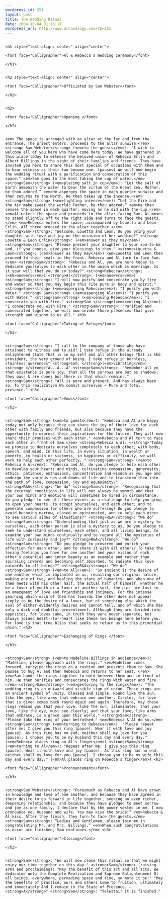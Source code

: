 ```yaml
--- 
wordpress_id: 251
layout: post
title: The Wedding Ritual
date: 2004-10-04 01:16:17
wordpress_url: http://www.arcanology.com/?p=251
---
```

 
                                                                                                                                                                                                                                                                                                                                                                                                                                                                                                                                                                                                                                                                              
                                                                                                                                                                                                                                                                                                                                                                                                                                                                                                                                                                                                                                                                              <h1 style="text-align: center" align="center">
                                                                                                                                                                                                                                                                                                                                                                                                                                                                                                                                                                                                                                                                                <font face="Calligrapher">Al & Rebecca's Wedding Ceremony</font>
                                                                                                                                                                                                                                                                                                                                                                                                                                                                                                                                                                                                                                                                              </h1>
                                                                                                                                                                                                                                                                                                                                                                                                                                                                                                                                                                                                                                                                              
                                                                                                                                                                                                                                                                                                                                                                                                                                                                                                                                                                                                                                                                              <h2 style="text-align: center" align="center">
                                                                                                                                                                                                                                                                                                                                                                                                                                                                                                                                                                                                                                                                                <font face="Calligrapher">Officiated by Sam Webster</font>
                                                                                                                                                                                                                                                                                                                                                                                                                                                                                                                                                                                                                                                                              </h2>
                                                                                                                                                                                                                                                                                                                                                                                                                                                                                                                                                                                                                                                                              
                                                                                                                                                                                                                                                                                                                                                                                                                                                                                                                                                                                                                                                                              <h2>
                                                                                                                                                                                                                                                                                                                                                                                                                                                                                                                                                                                                                                                                                <font face="Calligrapher">Opening </font>
                                                                                                                                                                                                                                                                                                                                                                                                                                                                                                                                                                                                                                                                              </h2>
                                                                                                                                                                                                                                                                                                                                                                                                                                                                                                                                                                                                                                                                              
                                                                                                                                                                                                                                                                                                                                                                                                                                                                                                                                                                                                                                                                              <em> The space is arranged with an altar at the far end from the entrance. The priest enters, proceeds to the altar sunwise.</em> <strong> Sam Webster</strong> (<em>to the guests</em>): "I wish to welcome all of you here who have come here today. We have gathered in this place today to witness the beloved union of Rebecca Erlin and Albert Billings in the sight of their families and friends. They have invited you here to share this most special of occasions with them and to bear witness as their two become one. (pauses) We will now begin the wedding ritual with a purification and consecration of this space." <em>Sam goes to the East taking the cup of water.</em> <strong>Sam</strong> (<em>placing salt in cup</em>): “Let the salt of Earth admonish the water to bear the virtue of the Great Sea. Mother, be thou adored.” <em>He asperges the space in each quarter sunwise and then returns to the North. He then takes up the incense.</em> <strong>Sam</strong> (<em>lighting incense</em>): “Let the Fire and the Air make sweet the world! Father, be thou adored.” <em>He then censes the space in each quarter, moving as he did with the cup.</em> <em>Al enters the space and proceeds to the altar facing Sam. Al moves to stand slightly off to the right side and turns to face the guests.</em> <em>Rebecca enters the space, accompanied by Louetta and Leon Erlin. All three proceed to the altar together.</em> <strong>Sam</strong>: "Welcome, Louetta and Leon. Do you bring your daughter with love and joy on the occasion of her wedding?" <strong> Louetta & Leon Erlin</strong>: (<em>answer as they may</em>) <strong>Sam</strong>: "Please present your daughter to your son-to-be and, if you choose, give your blessings to them." <strong>Louetta & Leon</strong>: (<em>answer as they may</em>) <em>Louetta and Leon then proceed to their seats in the front. Rebecca and Al turn to face Sam.</em> <strong>Sam</strong>: "Rebecca and Al, you are here today to dedicate yourselves to each other in the union which is marriage. Is it your will that you do so today?" <strong>Rebecca</strong>: (<em>answers</em>) <strong>Al</strong>: (<em>answers</em>) <strong>Sam</strong>: "I will now purify and consecrate you by fire and water so that you may begin this rite pure in body and spirit." <strong>Sam</strong> (<em>asperging Rebecca</em>): "I purify you with Water." <strong> Sam</strong> (<em>asperging Al</em>): "I purify you with Water." <strong>Sam</strong> (<em>censing Rebecca</em>): "I consecrate you with Fire." <strong>Sam </strong>(<em>censing Al</em>): "I consecrate you with Fire." <strong>Sam</strong>: "Purified and consecrated together, we will now invoke those presences that give strength and wisdom to us all." <h3>
                                                                                                                                                                                                                                                                                                                                                                                                                                                                                                                                                                                                                                                                                <font face="Calligrapher">Taking of Refuge</font>
                                                                                                                                                                                                                                                                                                                                                                                                                                                                                                                                                                                                                                                                              </h3>
                                                                                                                                                                                                                                                                                                                                                                                                                                                                                                                                                                                                                                                                              
                                                                                                                                                                                                                                                                                                                                                                                                                                                                                                                                                                                                                                                                              <strong>Sam</strong>: "I call to the company of those who have attained: to witness and to aid! I take refuge in the already enlightened state That is in my self and all other beings That is the provident, the very ground of being. I take refuge in bornless, stainless awareness" <strong>Sam: </strong>(<em>vibrating</em>)<strong> </strong>"A...A...A" <strong>Sam</strong>: "Remember all ye that existence is pure joy; that all the sorrows are but as shadows; they pass & are done; but there is that which remains." <strong>Sam</strong>: "All is pure and present, And has always been so. To this realization We commit ourselves — Pure and Total presence." <h3>
                                                                                                                                                                                                                                                                                                                                                                                                                                                                                                                                                                                                                                                                                <font face="Calligrapher">Vows</font>
                                                                                                                                                                                                                                                                                                                                                                                                                                                                                                                                                                                                                                                                              </h3>
                                                                                                                                                                                                                                                                                                                                                                                                                                                                                                                                                                                                                                                                              
                                                                                                                                                                                                                                                                                                                                                                                                                                                                                                                                                                                                                                                                              <strong>Sam</strong> (<em>to guests</em>): "Rebecca and Al are happy today not only because they can share the joy of their love for each other with family and friends, but also because they have the opportunity to express their aspirations for the future. They will now share their promises with each other." <em>Rebecca and Al turn to face each other in front of Sam.</em> <strong>Rebecca & Al: </strong>"Today we promise to dedicate ourselves completely to each other, with body, speech, and mind. In this life, in every situation, in wealth or poverty, in health or sickness, in happiness or difficulty, we will work to help each other perfectly. " <strong>Sam</strong> (<em>to Rebecca & Al</em>): "Rebecca and Al, do you pledge to help each other to develop your hearts and minds, cultivating compassion, generosity, ethics, patience, enthusiasm, concentration and wisdom as you age and undergo the various ups and downs of life and to transform them into the path of love, compassion, joy and equanimity?" <strong>R&A</strong>: “We do” <strong>Sam</strong>: "Recognizing that the external conditions in life will not always be smooth and that your own minds and emotions will sometimes be mired in circumstance, do you pledge to see all these events as a challenge to help you grow, to open your hearts, to accept yourselves, and each other; and to generate compassion for others who are suffering? Do you pledge to avoid becoming narrow, closed or opinionated, and to help each other to see various sides of situations?" <strong>R&A</strong>: “We do” <strong>Sam</strong>: "Understanding that just as we are a mystery to ourselves, each other person is also a mystery to us. Do you pledge to seek to understand yourselves, each other, and all living beings, to examine your own minds continually and to regard all the mysteries of life with curiosity and joy?" <strong>R&A</strong>: “We do” <strong>Sam</strong>: "Do you pledge to preserve and enrich your affection for each other, and to share it with all others? To take the loving feelings you have for one another and your vision of each other's potential and inner beauty as an example and rather than spiraling inwards and becoming self absorbed, to radiate this love outwards to all beings?" <strong>R&A</strong>: “We do” <strong>Sam</strong> (<em>to All</em>): "So ancient is the desire of one another which is implanted in us, reuniting our original nature, making one of two, and healing the state of humanity. And when one of them meets with his other half, the actual half of himself, whether he be a lover of youth or a lover of another sort, the pair are lost in an amazement of love and friendship and intimacy. For the intense yearning which each of them has towards the other does not appear simply to be the desire of a lover, but of something else which the soul of either evidently desires and cannot tell, and of which she has only a dark and doubtful presentiment. Although they are divided into opposites, for loves sake, in truth they were never separate, but always joined heart--to--heart like these two beings here before you. For love is that true bliss that seeks to return us to this primordial union." <h3>
                                                                                                                                                                                                                                                                                                                                                                                                                                                                                                                                                                                                                                                                                <font face="Calligrapher">Exchanging of Rings </font>
                                                                                                                                                                                                                                                                                                                                                                                                                                                                                                                                                                                                                                                                              </h3>
                                                                                                                                                                                                                                                                                                                                                                                                                                                                                                                                                                                                                                                                              
                                                                                                                                                                                                                                                                                                                                                                                                                                                                                                                                                                                                                                                                              <strong>Sam</strong> (<em>to Madeline Billings in audience</em>): "Madeline, please approach with the rings." <em>Madeline comes forward, carrying the rings on a cushion and presents them to Sam. She pauses to hug Al and then Rebecca and returns to her seat. </em> <em>Sam hands the rings together to hold between them and in front of him. He then purifies and consecrates the rings with water and fire.</em> <strong>Sam</strong> (<em>gesturing to the rings</em>): "The wedding ring is an outward and visible sign of union. These rings are an ancient symbol of unity, blessed and simple. Round like the sun, like the eye, like arms that embrace one another. Circles, for love that is given comes back round again and again. Therefore, may these rings remind you that your love, like the sun, illuminates; that your love, like the eye, must see clearly; and that your love, like arms that embrace, is a grace upon this world." <strong>Sam</strong>: "Please take the ring of your betrothed." <em>Rebecca & Al do so.</em> <strong>Sam</strong> (<em>turning to Rebecca</em>): "Please repeat after me: I give you this ring [pause]. Wear it with love and joy [pause]. As this ring has no end, neither shall my love for you [pause]. I choose you to be my husband this day and every day." (<em>Rebecca places ring on Al's finger</em>) <strong>Sam</strong> (<em>turning to Al</em>): "Repeat after me: I give you this ring [pause]. Wear it with love and joy [pause]. As this ring has no end, neither shall my love for you [pause]. I choose you to be my wife this day and every day." (<em>Al places ring on Rebecca's finger</em>) <h3>
                                                                                                                                                                                                                                                                                                                                                                                                                                                                                                                                                                                                                                                                                <font face="Calligrapher">Pronouncement</font>
                                                                                                                                                                                                                                                                                                                                                                                                                                                                                                                                                                                                                                                                              </h3>
                                                                                                                                                                                                                                                                                                                                                                                                                                                                                                                                                                                                                                                                              
                                                                                                                                                                                                                                                                                                                                                                                                                                                                                                                                                                                                                                                                              <strong>Sam Webster</strong>: "Forasmuch as Rebecca and Al have grown in knowledge and love of one another, and because they have agreed in their desire to go forward in life together, seeking an even richer, deepening relationship, and because they have pledged to meet sorrow and joy as one family, I declare that by the power vested in me, I now pronounce you husband and wife. You may kiss the bride!” <em>Rebecca & Al kiss. After they finish, they turn to face the guests.</em> <strong>Sam</strong>: “Ladies and Gentlemen, please join me in congratulating Mr. and Mrs. Billings.” <em>When such congratulations as occur are finished, Sam continues.</em> <h3>
                                                                                                                                                                                                                                                                                                                                                                                                                                                                                                                                                                                                                                                                                <font face="Calligrapher">Closing</font>
                                                                                                                                                                                                                                                                                                                                                                                                                                                                                                                                                                                                                                                                              </h3>
                                                                                                                                                                                                                                                                                                                                                                                                                                                                                                                                                                                                                                                                              
                                                                                                                                                                                                                                                                                                                                                                                                                                                                                                                                                                                                                                                                              <strong>Sam</strong>: "We will now close this ritual so that we might enjoy our time together on this day." <strong>Sam</strong> (raising arms and proclaiming): "May the benefit of this act and all acts, Be dedicated unto the Complete Realization and Supreme Enlightenment Of all beings, everywhere, pervading space and time, so mote it be!" "May the benefits of practice, ours and others Come to fruition, ultimately and immediately And I remain in the State of Presence. —<strong>A</strong>" <strong>Sam</strong>: "Telestai! It is finished."